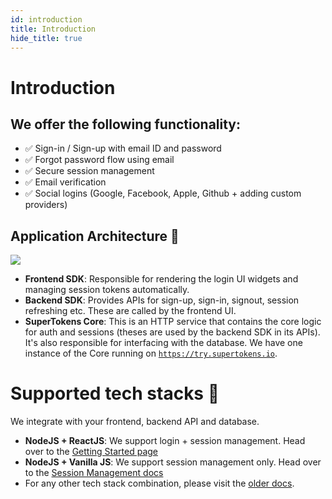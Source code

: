 ```yaml
---
id: introduction
title: Introduction
hide_title: true
---
```


# Introduction

## We offer the following functionality:
- ✅ Sign-in / Sign-up with email ID and password
- ✅ Forgot password flow using email
- ✅ Secure session management
- ✅ Email verification
- ✅ Social logins (Google, Facebook, Apple, Github + adding custom providers)

## Application Architecture 🏰
<img src="/docs/static/assets/emailpassword/architecture.png" />

- **Frontend SDK**: Responsible for rendering the login UI widgets and managing session tokens automatically.
- **Backend SDK**: Provides APIs for sign-up, sign-in, signout, session refreshing etc. These are called by the frontend UI.
- **SuperTokens Core**: This is an HTTP service that contains the core logic for auth and sessions (theses are used by the backend SDK in its APIs). It's also responsible for interfacing with the database. We have one instance of the Core running on [`https://try.supertokens.io`](https://try.supertokens.io/hello).


# Supported tech stacks 🙌
We integrate with your frontend, backend API and database.

- **NodeJS + ReactJS**: We support login + session management. Head over to the [Getting Started page](/docs/community/recipes)
- **NodeJS + Vanilla JS**: We support session management only. Head over to the [Session Management docs](/docs/session/introduction)
- For any other tech stack combination, please visit the [older docs](/docs/community/2.5.X/getting-started/installation).
